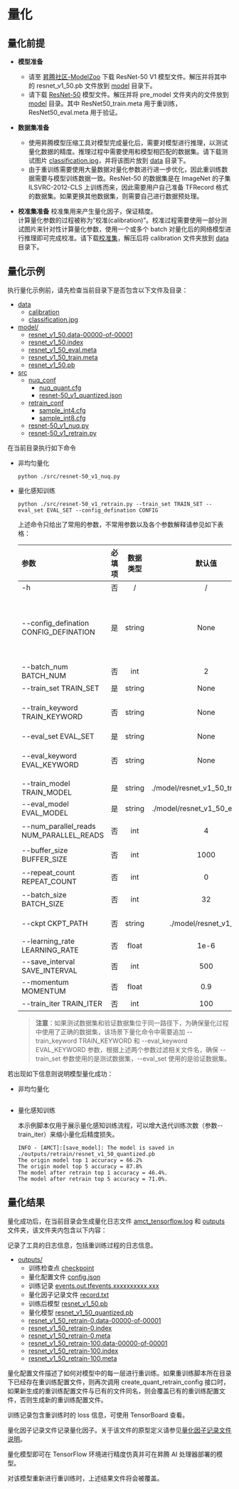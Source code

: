 # 量化

## 量化前提

+ **模型准备**
  + 请至 [昇腾社区-ModelZoo](https://www.hiascend.com/zh/software/modelzoo/detail/1/7548422b6b9c4a809114435f6b128bb6) 下载 ResNet-50 V1 模型文件。解压并将其中的 resnet_v1_50.pb 文件放到 [model](./model/) 目录下。
  + 请下载 [ResNet-50](https://modelzoo-train-atc.obs.cn-north-4.myhuaweicloud.com/003_Atc_Models/AE/ATC%20Model/resnet-50_v1_retrain/pre_model.zip) 模型文件。解压并将 pre_model 文件夹内的文件放到 [model](./model/) 目录。其中 ResNet50_train.meta 用于重训练，ResNet50_eval.meta 用于验证。

+ **数据集准备**
  + 使用昇腾模型压缩工具对模型完成量化后，需要对模型进行推理，以测试量化数据的精度。推理过程中需要使用和模型相匹配的数据集。请下载测试图片 [classification.jpg](https://c7xcode.obs.cn-north-4.myhuaweicloud.com/models/mobilenet_v2_calibration/classification.jpg)，并将该图片放到 [data](./data/) 目录下。
  + 由于重训练需要使用大量数据对量化参数进行进一步优化，因此重训练数据需要与模型训练数据一致。ResNet-50 的数据集是在 ImageNet 的子集 ILSVRC-2012-CLS 上训练而来，因此需要用户自己准备 TFRecord 格式的数据集。如果更换其他数据集，则需要自己进行数据预处理。

+ **校准集准备**
校准集用来产生量化因子，保证精度。  
计算量化参数的过程被称为“校准(calibration)”。校准过程需要使用一部分测试图片来针对性计算量化参数，使用一个或多个 batch 对量化后的网络模型进行推理即可完成校准。请下载[校准集](https://c7xcode.obs.cn-north-4.myhuaweicloud.com/models/mobilenet_v2_calibration/calibration.rar)，解压后将 calibration 文件夹放到 [data](./data/) 目录下。

## 量化示例

执行量化示例前，请先检查当前目录下是否包含以下文件及目录：

+ [data](./data/)
  + [calibration](./data/calibration/)
  + [classification.jpg](./data/classification.jpg)
+ [model/](./model/)
  + [resnet_v1_50.data-00000-of-00001](./model/resnet_v1_50.data-00000-of-00001)
  + [resnet_v1_50.index](./model/resnet_v1_50.index)
  + [resnet_v1_50_eval.meta](./model/resnet_v1_50_eval.meta)
  + [resnet_v1_50_train.meta](./model/resnet_v1_50_train.meta)
  + [resnet_v1_50.pb](./model/resnet_v1_50.pb)
+ [src](./src/)
  + [nuq_conf](./src/nuq_conf/)
    + [nuq_quant.cfg](src/nuq_conf/nuq_quant.cfg)
    + [resnet-50_v1_quantized.json](./src/nuq_conf/resnet-50_v1_quantized.json)
  + [retrain_conf](./src/retrain_conf/)
    + [sample_int4.cfg](./src/retrain_conf/sample_int4.cfg)
    + [sample_int8.cfg](./src/retrain_conf/sample_int8.cfg)
  + [resnet-50_v1_nuq.py](./src/resnet-50_v1_nuq.py)
  + [resnet-50_v1_retrain.py](./src/resnet-50_v1_retrain.py)

在当前目录执行如下命令

+ 非均匀量化

  ```none
  python ./src/resnet-50_v1_nuq.py
  ```

+ 量化感知训练

  ```none
  python ./src/resnet-50_v1_retrain.py --train_set TRAIN_SET --eval_set EVAL_SET --config_defination CONFIG
  ```

  上述命令只给出了常用的参数，不常用参数以及各个参数解释请参见如下表格：

  | 参数 | 必填项 | 数据类型 | 默认值 | 参数解释 |
  | :-- | :-: | :-: | :-: | :-- |
  | -h | 否 | / | / | 显示帮助信息。 |
  | --config_defination CONFIG_DEFINATION | 是 | string | None | 量化的简易配置文件路径。用于区分 INT4 量化和 INT8 量化，如果采用 INT4 量化则填写 ```./src/retrain_conf/sample_int4.cfg```，如果采用 INT8 量化则填写 ```./src/retrain_conf/sample_int8.cfg```。|
  | --batch_num BATCH_NUM | 否 | int| 2 | retrain 量化推理阶段的 batch 数。 |
  | --train_set TRAIN_SET | 是 | string | None | 测试数据集路径。 |
  | --train_keyword TRAIN_KEYWORD | 否 | string | None | 用于筛选训练集路径下包含该关键词的文件，若未定义，则默认训练集路径下所有文件作为训练集。 |
  | --eval_set EVAL_SET | 是 | string | None | 验证数据集路径。 |
  | --eval_keyword EVAL_KEYWORD | 否 | string | None | 用于筛选训练集路径下包含该关键词的文件，若未定义，则默认验证集路径下所有文件作为验证集。 |
  | --train_model TRAIN_MODEL | 是 | string | ./model/resnet_v1_50_train.meta | 训练用模型路径。 |
  | --eval_model EVAL_MODEL | 是 | string | ./model/resnet_v1_50_eval.meta | 验证模型路径。 |
  | --num_parallel_reads NUM_PARALLEL_READS | 否 | int | 4 | 用于读取数据集的线程数，根据硬件运算能力酌情调整。 |
  | --buffer_size BUFFER_SIZE | 否 | int | 1000 | 数据集乱序的缓存大小，根据内存空间酌情调整。 |
  | --repeat_count REPEAT_COUNT | 否 | int | 0 | 数据集重复次数，若为0则无限循环。 |
  | --batch_size BATCH_SIZE | 否 | int | 32 | TensorFlow 运行一次所使用的样本数量，根据内存或显存大小酌情调整。 |
  | --ckpt CKPT_PATH | 否 | string | ./model/resnet_v1_50 | ResNet-50 V1 模型的官方权重 checkpoint 文件路径。 |
  | --learning_rate LEARNING_RATE | 否 | float | 1e-6 | 学习率。 |
  | --save_interval SAVE_INTERVAL | 否 | int | 500 | 重训练保存间隔。 |
  | --momentum MOMENTUM | 否 | float | 0.9 | RMSPropOptimizer优化器的动量。 |
  | --train_iter TRAIN_ITER | 否 | int | 100 | 训练迭代次数。 |

  > **注意**：如果测试数据集和验证数据集位于同一路径下，为确保量化过程中使用了正确的数据集，该场景下量化命令中需要追加 --train_keyword TRAIN_KEYWORD 和 --eval_keyword EVAL_KEYWORD 参数，根据上述两个参数过滤相关文件名，确保 --train_set 参数使用的是测试数据集，--eval_set 使用的是验证数据集。

若出现如下信息则说明模型量化成功：

+ 非均匀量化

  ```none
  
  ```

+ 量化感知训练

  本示例脚本仅用于展示量化感知训练流程，可以增大迭代训练次数（参数--train_iter）来缩小量化后精度损失。

  ```none
  INFO - [AMCT]:[save_model]: The model is saved in ./outputs/retrain/resnet_v1_50_quantized.pb
  The origin model top 1 accuracy = 66.2%
  The origin model top 5 accuracy = 87.8%
  The model after retrain top 1 accuracy = 46.4%.
  The model after retrain top 5 accuracy = 71.0%.
  ```

## 量化结果

量化成功后，在当前目录会生成量化日志文件 [amct_tensorflow.log](./amct_log/amct_tensorflow.log) 和 [outputs](./outputs/) 文件夹，该文件夹内包含以下内容：

记录了工具的日志信息，包括重训练过程的日志信息。

+ [outputs/](./outputs/)
  + 训练检查点 [checkpoint](./outputs/checkpoint)
  + 量化配置文件 [config.json](./outputs/config.json)
  + 训练记录 [events.out.tfevents.xxxxxxxxxx.xxx](./outputs/events.out.tfevents.xxxxxxxxxx.xxx)
  + 量化因子记录文件 [record.txt](./outputs/record.txt)
  + 训练后模型 [resnet_v1_50.pb](./outputs/resnet_v1_50.pb)
  + 量化模型 [resnet_v1_50_quantized.pb](./results/resnet_v1_50_quantized.pb)
  + [resnet_v1_50_retrain-0.data-00000-of-00001](./outputs/resnet_v1_50_retrain-0.data-00000-of-00001)
  + [resnet_v1_50_retrain-0.index](./outputs/resnet_v1_50_retrain-0.index)
  + [resnet_v1_50_retrain-0.meta](./outputs/resnet_v1_50_retrain-0.meta)
  + [resnet_v1_50_retrain-100.data-00000-of-00001](./outputs/resnet_v1_50_retrain-1.data-00000-of-00001)
  + [resnet_v1_50_retrain-100.index](./outputs/resnet_v1_50_retrain-1.index)
  + [resnet_v1_50_retrain-100.meta](./outputs/resnet_v1_50_retrain-1.meta)

量化配置文件描述了如何对模型中的每一层进行重训练。如果重训练脚本所在目录下已经存在重训练配置文件，则再次调用 create_quant_retrain_config 接口时，如果新生成的重训练配置文件与已有的文件同名，则会覆盖已有的重训练配置文件，否则生成新的重训练配置文件。

训练记录包含重训练时的 loss 信息，可使用 TensorBoard 查看。

量化因子记录文件记录量化因子。关于该文件的原型定义请参见[量化因子记录文件说明](https://support.huaweicloud.com/content/dam/cloudbu-site/archive/china/zh-cn/support/docs/auxiliarydevtool-cann330alphaXinfer/atlasamcttf_16_0014.html)。

量化模型即可在 TensorFlow 环境进行精度仿真并可在昇腾 AI 处理器部署的模型。

对该模型重新进行重训练时，上述结果文件将会被覆盖。
